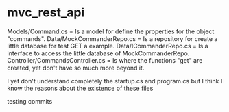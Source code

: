 # mvc_rest_api

Models/Command.cs = Is a model for define the properties for the object "commands".
Data/MockCommanderRepo.cs = Is a repository for create a little database for test GET a example.
Data/ICommanderRepo.cs = Is a interface to access the little database of MockCommanderRepo.
Controller/CommandsController.cs = Is where the functions "get" are created, yet don't have so much more beyond it.



I yet don't understand completely the startup.cs and program.cs but I think I know the reasons about the existence of these files

testing commits